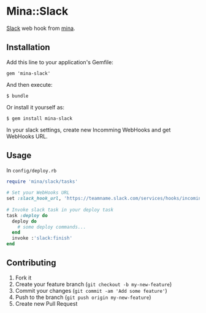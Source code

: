 # Mina::Slack

[Slack](https://slack.com) web hook from [mina](https://github.com/nadarei/mina).

## Installation

Add this line to your application's Gemfile:

    gem 'mina-slack'

And then execute:

    $ bundle

Or install it yourself as:

    $ gem install mina-slack
    
In your slack settings, create new Incomming WebHooks and get WebHooks URL.

## Usage

In `config/deploy.rb`

```ruby
require 'mina/slack/tasks'
    
# Set your WebHooks URL
set :slack_hook_url, 'https://teamname.slack.com/services/hooks/incoming-webhook?token=token'
    
# Invoke slack task in your deploy task
task :deploy do
  deploy do
    # some deploy commands...
  end
  invoke :'slack:finish'
end
```

## Contributing

1. Fork it
2. Create your feature branch (`git checkout -b my-new-feature`)
3. Commit your changes (`git commit -am 'Add some feature'`)
4. Push to the branch (`git push origin my-new-feature`)
5. Create new Pull Request
